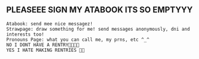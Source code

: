 PLEASEEE SIGN MY ATABOOK ITS SO EMPTYYY
---------------
    Atabook: send mee nice messagez!
    Strawpage: draw something for me! send messages anonymously, dni and interests too!
    Pronouns Page: what you can call me, my prns, etc ^_^
    NO I DONT HAVE A RENTRY🤑🤑🤑🤑
    YES I HATE MAKING RENTRIES 🤑🤑
        
